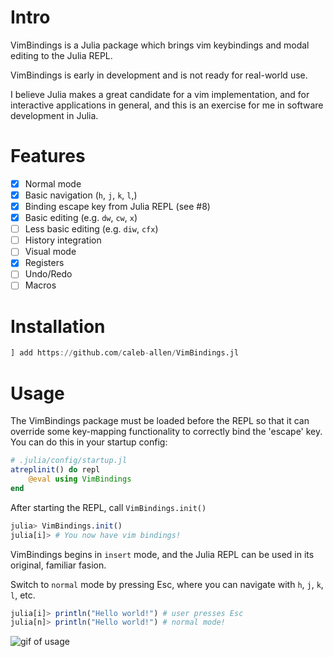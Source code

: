 # Intro

VimBindings is a Julia package which brings vim keybindings and modal editing to the Julia REPL.

VimBindings is early in development and is not ready for real-world use.

I believe Julia makes a great candidate for a vim implementation, and for interactive applications in general, and this is an exercise for me in software development in Julia. 

# Features
- [x] Normal mode
- [x] Basic navigation (`h`, `j`, `k`, `l`,)
- [x] Binding escape key from Julia REPL (see #8)
- [x] Basic editing (e.g. `dw`, `cw`, `x`)
- [ ] Less basic editing (e.g. `diw`, `cfx`)
- [ ] History integration
- [ ] Visual mode
- [x] Registers
- [ ] Undo/Redo
- [ ] Macros

# Installation

```julia
] add https://github.com/caleb-allen/VimBindings.jl

```

# Usage

The VimBindings package must be loaded before the REPL so that it can override some key-mapping functionality to correctly bind the 'escape' key. You can do this in your startup config:
```julia
# .julia/config/startup.jl
atreplinit() do repl
    @eval using VimBindings
end
```
After starting the REPL, call `VimBindings.init()`

```julia
julia> VimBindings.init()
julia[i]> # You now have vim bindings!
```

VimBindings begins in `insert` mode, and the Julia REPL can be used in its original, familiar fasion.

Switch to `normal` mode by pressing Esc, where you can navigate with `h`, `j`, `k`, `l`, etc.
```julia
julia[i]> println("Hello world!") # user presses Esc
julia[n]> println("Hello world!") # normal mode!
```
![gif of usage](https://raw.githubusercontent.com/caleb-allen/VimBindings.jl/master/vimbindings.gif)
